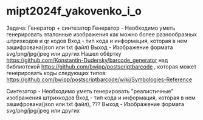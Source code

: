 # mipt2024f_yakovenko_i_o

Задача: Генератор + синтезатор
Генератор - Необходимо уметь генерировать эталонные изображения как можно более разнообразных штрихкодов и qr кодов
Вход - тип кода и информация, которая в нем зашифрована(json или txt файл)
Выход - Изображение формата svg/png/jpg/jpeg или других
Нашел обёртку https://github.com/Konstantin-Dudersky/barcode_generator над библиотекой https://github.com/bwipp/postscriptbarcode , которая может генерировать коды следующих типов: https://github.com/bwipp/postscriptbarcode/wiki/Symbologies-Reference

Синтезатор - Необходимо уметь генерировать "реалистичные" изображения штрихкодов
Вход - тип кода и информация, которая в нем зашифрована(json или txt файл), ???
Выход - Изображение формата svg/png/jpg/jpeg или других

